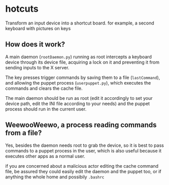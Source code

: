 # hotcuts
Transform an input device into a shortcut board. for example, a second keyboard with pictures on keys

## How does it work?

A main daemon (`rootDaemon.py`) running as root intercepts a keyboard device through its device file, acquiring a lock on it and preventing it from sending inputs to the X server.

The key presses trigger commands by saving them to a file (`lastCommand`), and allowing the puppet process (`userpuppet.py`), which executes the commands and clears the cache file.

The main daemon should be run as root (edit it accordingly to set your device path, edit the INI file according to your needs) and the puppet process should run in the current user.

## WeewooWeewo, a process reading commands from a file?

Yes, besides the daemon needs root to grab the device, so it is best to pass commands to a puppet process in the user, which is also useful because it executes other apps as a normal user.

if you are concerned about a malicious actor editing the cache command file, be assured they could easily edit the daemon and the puppet too, or if anything the whole home and possibily `.bashrc`
